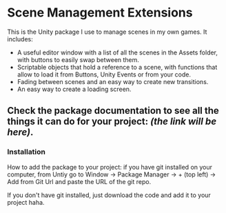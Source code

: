 # Scene Management Extensions

This is the Unity package I use to manage scenes in my own games. It includes:
- A useful editor window with a list of all the scenes in the Assets folder, with buttons to easily swap between them.
- Scriptable objects that hold a reference to a scene, with functions that allow to load it from Buttons, Unity Events or from your code.
- Fading between scenes and an easy way to create new transitions.
 - An easy way to create a loading screen.

Check the package documentation to see all the things it can do for your project: *(the link will be here)*.
---
### Installation
How to add the package to your project: if you have git installed on your computer, from Untiy go to Window -> Package Manager -> + (top left) -> Add from Git Url and paste the URL of the git repo.

If you don't have git installed, just download the code and add it to your project haha.
